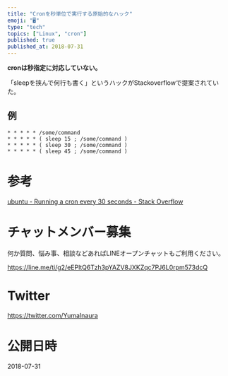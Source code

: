 ```yaml
---
title: "Cronを秒単位で実行する原始的なハック"
emoji: "🖥"
type: "tech"
topics: ["Linux", "cron"]
published: true
published_at: 2018-07-31
---
```


**cronは秒指定に対応していない。**

「sleepを挟んで何行も書く」というハックがStackoverflowで提案されていた。

## 例

```
* * * * * /some/command
* * * * * ( sleep 15 ; /some/command )
* * * * * ( sleep 30 ; /some/command )
* * * * * ( sleep 45 ; /some/command )
```

# 参考

[ubuntu - Running a cron every 30 seconds - Stack Overflow](https://stackoverflow.com/questions/9619362/running-a-cron-every-30-seconds)








<!-- Update From Qiita API -->

# チャットメンバー募集


何か質問、悩み事、相談などあればLINEオープンチャットもご利用ください。

https://line.me/ti/g2/eEPltQ6Tzh3pYAZV8JXKZqc7PJ6L0rpm573dcQ





# Twitter


https://twitter.com/YumaInaura


<!-- Update From Qiita API -->



# 公開日時

2018-07-31
